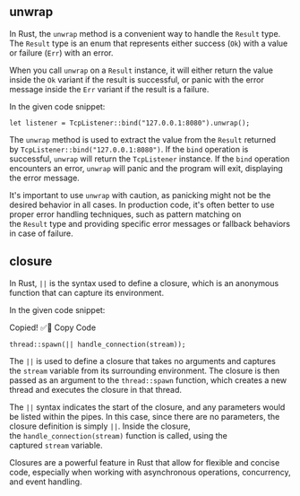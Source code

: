 ## unwrap

In Rust, the `unwrap` method is a convenient way to handle the `Result` type. The `Result` type is an enum that represents either success (`Ok`) with a value or failure (`Err`) with an error.

When you call `unwrap` on a `Result` instance, it will either return the value inside the `Ok` variant if the result is successful, or panic with the error message inside the `Err` variant if the result is a failure.

In the given code snippet:


`let listener = TcpListener::bind("127.0.0.1:8080").unwrap();`


The `unwrap` method is used to extract the value from the `Result` returned by `TcpListener::bind("127.0.0.1:8080")`. If the `bind` operation is successful, `unwrap` will return the `TcpListener` instance. If the `bind` operation encounters an error, `unwrap` will panic and the program will exit, displaying the error message.

It's important to use `unwrap` with caution, as panicking might not be the desired behavior in all cases. In production code, it's often better to use proper error handling techniques, such as pattern matching on the `Result` type and providing specific error messages or fallback behaviors in case of failure.




## closure

In Rust, `||` is the syntax used to define a closure, which is an anonymous function that can capture its environment.

In the given code snippet:

Copied! ✅📝 Copy Code

`thread::spawn(|| handle_connection(stream));`

The `||` is used to define a closure that takes no arguments and captures the `stream` variable from its surrounding environment. The closure is then passed as an argument to the `thread::spawn` function, which creates a new thread and executes the closure in that thread.

The `||` syntax indicates the start of the closure, and any parameters would be listed within the pipes. In this case, since there are no parameters, the closure definition is simply `||`. Inside the closure, the `handle_connection(stream)` function is called, using the captured `stream` variable.

Closures are a powerful feature in Rust that allow for flexible and concise code, especially when working with asynchronous operations, concurrency, and event handling.